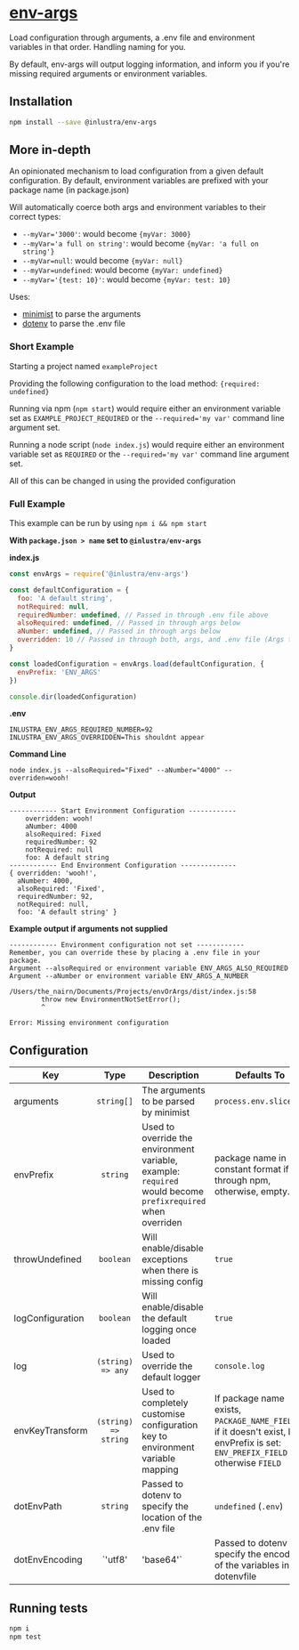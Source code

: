 # [env-args](https://www.npmjs.com/package/@inlustra/env-args)

Load configuration through arguments, a .env file and environment variables in that order. Handling naming for you.

By default, env-args will output logging information, and inform you if you're missing required arguments or environment variables.

## Installation

```BASH
npm install --save @inlustra/env-args
```

## More in-depth

An opinionated mechanism to load configuration from a given default configuration.
By default, environment variables are prefixed with your package name (in package.json)

Will automatically coerce both args and environment variables to their correct types:
- `--myVar='3000'`: would become `{myVar: 3000}`
- `--myVar='a full on string'`: would become `{myVar: 'a full on string'}`
- `--myVar=null`: would become `{myVar: null}`
- `--myVar=undefined`: would become `{myVar: undefined}`
- `--myVar='{test: 10}'`: would become `{myVar: test: 10}`

Uses:
- [minimist](https://www.npmjs.com/package/minimist) to parse the arguments
- [dotenv](https://www.npmjs.com/package/dotenv) to parse the .env file



### Short Example

Starting a project named `exampleProject`

Providing the following configuration to the load method: `{required: undefined}`

Running via npm (`npm start`) would require either an environment variable set as `EXAMPLE_PROJECT_REQUIRED` or the `--required='my var'` command line argument set.

Running a node script (`node index.js`) would require either an environment variable set as `REQUIRED` or the `--required='my var'` command line argument set.

All of this can be changed in using the provided configuration

### Full Example

This example can be run by using `npm i && npm start`

**With `package.json > name` set to `@inlustra/env-args`**

**index.js**

```javascript
const envArgs = require('@inlustra/env-args')

const defaultConfiguration = {
  foo: 'A default string',
  notRequired: null,
  requiredNumber: undefined, // Passed in through .env file above
  alsoRequired: undefined, // Passed in through args below
  aNumber: undefined, // Passed in through args below
  overridden: 10 // Passed in through both, args, and .env file (Args takes preference)
}

const loadedConfiguration = envArgs.load(defaultConfiguration, {
  envPrefix: 'ENV_ARGS'
})

console.dir(loadedConfiguration)
```

**.env**

```
INLUSTRA_ENV_ARGS_REQUIRED_NUMBER=92
INLUSTRA_ENV_ARGS_OVERRIDDEN=This shouldnt appear
```

**Command Line**

`node index.js --alsoRequired="Fixed" --aNumber="4000" --overriden=wooh!`

**Output**

```
------------ Start Environment Configuration ------------
    overridden: wooh!
    aNumber: 4000
    alsoRequired: Fixed
    requiredNumber: 92
    notRequired: null
    foo: A default string
------------ End Environment Configuration --------------
{ overridden: 'wooh!',
  aNumber: 4000,
  alsoRequired: 'Fixed',
  requiredNumber: 92,
  notRequired: null,
  foo: 'A default string' }
```

**Example output if arguments not supplied**

```
------------ Environment configuration not set ------------
Remember, you can override these by placing a .env file in your package.
Argument --alsoRequired or environment variable ENV_ARGS_ALSO_REQUIRED
Argument --aNumber or environment variable ENV_ARGS_A_NUMBER

/Users/the_nairn/Documents/Projects/envOrArgs/dist/index.js:58
        throw new EnvironmentNotSetError();
        ^

Error: Missing environment configuration
```

## Configuration
| Key              |         Type         | Description                                                                                                 | Defaults To                                                                                                                   |
|------------------|:--------------------:|-------------------------------------------------------------------------------------------------------------|-------------------------------------------------------------------------------------------------------------------------------|
| arguments        |      `string[]`      | The arguments to be parsed by minimist                                                                      | `process.env.slice(2)`                                                                                                        |
| envPrefix        |       `string`       | Used to override the environment variable, example: `required` would become `prefixrequired` when overriden | package name in constant format if run through npm, otherwise, empty.                                                         |
| throwUndefined   |       `boolean`      | Will enable/disable exceptions when there is missing config                                                 | `true`                                                                                                                        |
| logConfiguration |       `boolean`      | Will enable/disable the default logging once loaded                                                         | `true`                                                                                                                        |
| log              |   `(string) => any`  | Used to override the default logger                                                                         | `console.log`                                                                                                                 |
| envKeyTransform  | `(string) => string` | Used to completely customise configuration key to environment variable mapping                              | If package name exists, `PACKAGE_NAME_FIELD`, if it doesn't exist, but envPrefix is set: `ENV_PREFIX_FIELD` otherwise `FIELD` |
| dotEnvPath       |       `string`       | Passed to dotenv to specify the location of the .env file                                                   | `undefined` (`.env`)                                                                                                          |
| dotEnvEncoding   |  `'utf8' | 'base64'` | Passed to dotenv to specify the encoding of the variables in the dotenvfile                                 | `undefined` (`'utf8'`)                                                                                                        |
## Running tests

```bash
npm i
npm test
```
